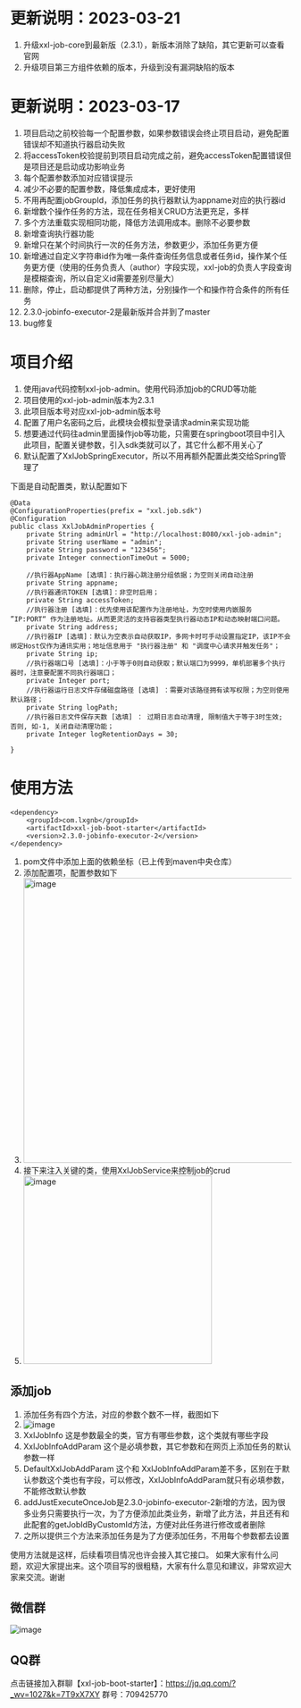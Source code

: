 # 更新说明：2023-03-21
1. 升级xxl-job-core到最新版（2.3.1），新版本消除了缺陷，其它更新可以查看官网
2. 升级项目第三方组件依赖的版本，升级到没有漏洞缺陷的版本

# 更新说明：2023-03-17
1. 项目启动之前校验每一个配置参数，如果参数错误会终止项目启动，避免配置错误却不知道执行器启动失败
2. 将accessToken校验提前到项目启动完成之前，避免accessToken配置错误但是项目还是启动成功影响业务
3. 每个配置参数添加对应错误提示
4. 减少不必要的配置参数，降低集成成本，更好使用
5. 不用再配置jobGroupId，添加任务的执行器默认为appname对应的执行器id
6. 新增数个操作任务的方法，现在任务相关CRUD方法更充足，多样
7. 多个方法重载实现相同功能，降低方法调用成本。删除不必要参数
8. 新增查询执行器功能
9. 新增只在某个时间执行一次的任务方法，参数更少，添加任务更方便
10. 新增通过自定义字符串id作为唯一条件查询任务信息或者任务id，操作某个任务更方便（使用的任务负责人（author）字段实现，xxl-job的负责人字段查询是模糊查询，所以自定义id需要差别尽量大）
11. 删除，停止，启动都提供了两种方法，分别操作一个和操作符合条件的所有任务
12. 2.3.0-jobinfo-executor-2是最新版并合并到了master
13. bug修复

# 项目介绍
1. 使用java代码控制xxl-job-admin。使用代码添加job的CRUD等功能
2. 项目使用的xxl-job-admin版本为2.3.1
3. 此项目版本号对应xxl-job-admin版本号
4. 配置了用户名密码之后，此模块会模拟登录请求admin来实现功能
5. 想要通过代码往admin里面操作job等功能，只需要在springboot项目中引入此项目，配置关键参数，引入sdk类就可以了，其它什么都不用关心了
6. 默认配置了XxlJobSpringExecutor，所以不用再额外配置此类交给Spring管理了

下面是自动配置类，默认配置如下
```
@Data
@ConfigurationProperties(prefix = "xxl.job.sdk")
@Configuration
public class XxlJobAdminProperties {
    private String adminUrl = "http://localhost:8080/xxl-job-admin";
    private String userName = "admin";
    private String password = "123456";
    private Integer connectionTimeOut = 5000;

    //执行器AppName [选填]：执行器心跳注册分组依据；为空则关闭自动注册
    private String appname;
    //执行器通讯TOKEN [选填]：非空时启用；
    private String accessToken;
    //执行器注册 [选填]：优先使用该配置作为注册地址，为空时使用内嵌服务 ”IP:PORT“ 作为注册地址。从而更灵活的支持容器类型执行器动态IP和动态映射端口问题。
    private String address;
    //执行器IP [选填]：默认为空表示自动获取IP，多网卡时可手动设置指定IP，该IP不会绑定Host仅作为通讯实用；地址信息用于 "执行器注册" 和 "调度中心请求并触发任务"；
    private String ip;
    //执行器端口号 [选填]：小于等于0则自动获取；默认端口为9999，单机部署多个执行器时，注意要配置不同执行器端口；
    private Integer port;
    //执行器运行日志文件存储磁盘路径 [选填] ：需要对该路径拥有读写权限；为空则使用默认路径；
    private String logPath;
    //执行器日志文件保存天数 [选填] ： 过期日志自动清理, 限制值大于等于3时生效; 否则, 如-1, 关闭自动清理功能；
    private Integer logRetentionDays = 30;

}
```
# 使用方法
```
<dependency>
    <groupId>com.lxgnb</groupId>
    <artifactId>xxl-job-boot-starter</artifactId>
    <version>2.3.0-jobinfo-executor-2</version>
</dependency>
```
1. pom文件中添加上面的依赖坐标（已上传到maven中央仓库）
2. 添加配置项，配置参数如下
3. <img width="510" alt="image" src="https://user-images.githubusercontent.com/18614347/225945079-beab4c11-3c83-4cba-b676-43c8d82b5f30.png">
4. 接下来注入关键的类，使用XxlJobService来控制job的crud
5. <img width="337" alt="image" src="https://user-images.githubusercontent.com/18614347/155742249-49778cf5-b6e8-4317-9020-78df46b023fc.png">

## 添加job
1. 添加任务有四个方法，对应的参数个数不一样，截图如下
3. ![image](https://user-images.githubusercontent.com/18614347/226236154-0cff3bfa-c997-4d3a-b5c0-3aa898556547.png)
4. XxlJobInfo 这是参数最全的类，官方有哪些参数，这个类就有哪些字段
5. XxlJobInfoAddParam 这个是必填参数，其它参数和在网页上添加任务的默认参数一样
6. DefaultXxlJobAddParam 这个和 XxlJobInfoAddParam差不多，区别在于默认参数这个类也有字段，可以修改，XxlJobInfoAddParam就只有必填参数，不能修改默认参数
7. addJustExecuteOnceJob是2.3.0-jobinfo-executor-2新增的方法，因为很多业务只需要执行一次，为了方便添加此类业务，新增了此方法，并且还有和此配套的getJobIdByCustomId方法，方便对此任务进行修改或者删除
8. 之所以提供三个方法来添加任务是为了方便添加任务，不用每个参数都去设置


使用方法就是这样，后续看项目情况也许会接入其它接口。
如果大家有什么问题，欢迎大家提出来。这个项目写的很粗糙，大家有什么意见和建议，非常欢迎大家来交流。谢谢

## 微信群
![image](https://user-images.githubusercontent.com/18614347/226236677-24f4fe3d-cfd8-49cf-9015-4f4d636113e6.png)




## QQ群
点击链接加入群聊【xxl-job-boot-starter】：https://jq.qq.com/?_wv=1027&k=7T9xX7XY
群号：709425770

